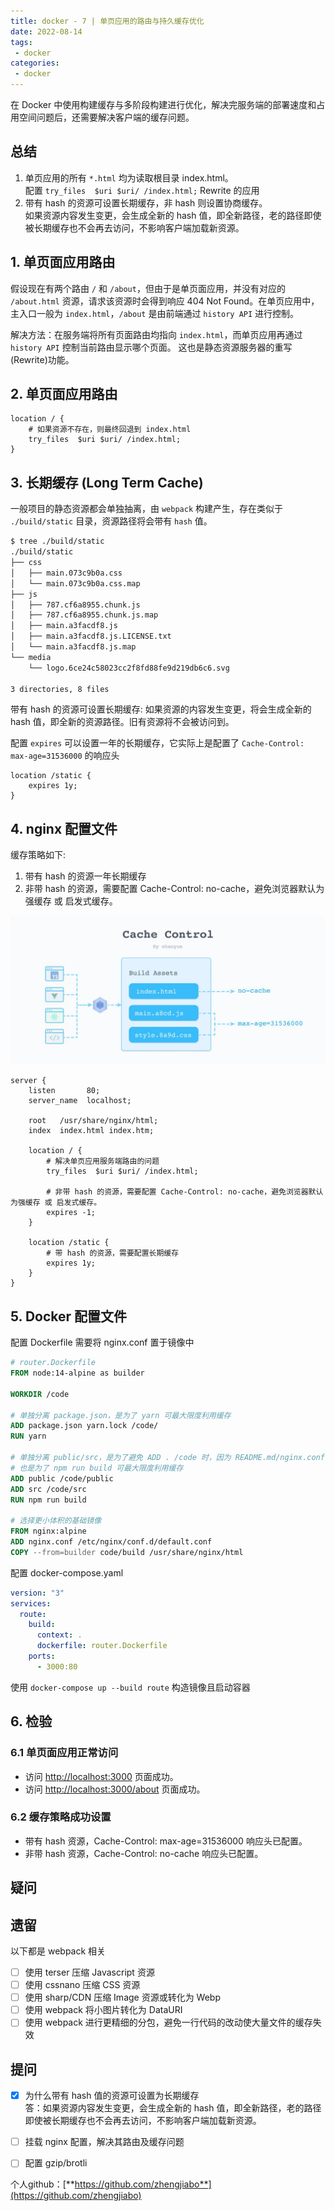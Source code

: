 ```yaml
---
title: docker - 7 | 单页应用的路由与持久缓存优化
date: 2022-08-14
tags:
 - docker
categories: 
 - docker
---
```

 

在 Docker 中使用构建缓存与多阶段构建进行优化，解决完服务端的部署速度和占用空间问题后，还需要解决客户端的缓存问题。

## 总结
1. 单页应用的所有 `*.html` 均为读取根目录 index.html。      
   配置 `try_files  $uri $uri/ /index.html;` Rewrite 的应用
2. 带有 hash 的资源可设置长期缓存，非 hash 则设置协商缓存。     
   如果资源内容发生变更，会生成全新的 hash 值，即全新路径，老的路径即使被长期缓存也不会再去访问，不影响客户端加载新资源。         




## 1. 单页面应用路由
假设现在有两个路由 `/` 和 `/about`，但由于是单页面应用，并没有对应的 `/about.html` 资源，请求该资源时会得到响应 404 Not Found。在单页应用中，主入口一般为 `index.html`，`/about` 是由前端通过 `history API` 进行控制。      

解决方法：在服务端将所有页面路由均指向 `index.html`，而单页应用再通过 `history API` 控制当前路由显示哪个页面。 这也是静态资源服务器的重写(Rewrite)功能。



## 2. 单页面应用路由

```nginx
location / {
    # 如果资源不存在，则最终回退到 index.html
    try_files  $uri $uri/ /index.html;  
}
```



## 3. 长期缓存 (Long Term Cache)
一般项目的静态资源都会单独抽离，由 `webpack` 构建产生，存在类似于 `./build/static` 目录，资源路径将会带有 `hash` 值。     
```bash
$ tree ./build/static
./build/static
├── css
│   ├── main.073c9b0a.css
│   └── main.073c9b0a.css.map
├── js
│   ├── 787.cf6a8955.chunk.js
│   ├── 787.cf6a8955.chunk.js.map
│   ├── main.a3facdf8.js
│   ├── main.a3facdf8.js.LICENSE.txt
│   └── main.a3facdf8.js.map
└── media
    └── logo.6ce24c58023cc2f8fd88fe9d219db6c6.svg

3 directories, 8 files
```

带有 hash 的资源可设置长期缓存: 如果资源的内容发生变更，将会生成全新的 hash 值，即全新的资源路径。旧有资源将不会被访问到。      

配置 `expires` 可以设置一年的长期缓存，它实际上是配置了 `Cache-Control: max-age=31536000` 的响应头
```nginx
location /static {
    expires 1y;
}
```


## 4. nginx 配置文件
缓存策略如下:
1. 带有 hash 的资源一年长期缓存
2. 非带 hash 的资源，需要配置 Cache-Control: no-cache，避免浏览器默认为强缓存 或 启发式缓存。

![](./220814/1.png)     

```nginx
server {
    listen       80;
    server_name  localhost;

    root   /usr/share/nginx/html;
    index  index.html index.htm;

    location / {
        # 解决单页应用服务端路由的问题
        try_files  $uri $uri/ /index.html;  

        # 非带 hash 的资源，需要配置 Cache-Control: no-cache，避免浏览器默认为强缓存 或 启发式缓存。
        expires -1;
    }

    location /static {
        # 带 hash 的资源，需要配置长期缓存
        expires 1y;
    }
}

```



## 5. Docker 配置文件
配置 Dockerfile 需要将 nginx.conf 置于镜像中

```dockerfile
# router.Dockerfile
FROM node:14-alpine as builder

WORKDIR /code

# 单独分离 package.json，是为了 yarn 可最大限度利用缓存
ADD package.json yarn.lock /code/
RUN yarn

# 单独分离 public/src，是为了避免 ADD . /code 时，因为 README.md/nginx.conf 的更改避免缓存生效
# 也是为了 npm run build 可最大限度利用缓存
ADD public /code/public
ADD src /code/src
RUN npm run build

# 选择更小体积的基础镜像
FROM nginx:alpine
ADD nginx.conf /etc/nginx/conf.d/default.conf
COPY --from=builder code/build /usr/share/nginx/html

```


配置 docker-compose.yaml
```yml
version: "3"
services:
  route:
    build:
      context: .
      dockerfile: router.Dockerfile
    ports:
      - 3000:80
```
使用 `docker-compose up --build route` 构造镜像且启动容器



## 6. 检验
### 6.1 单页面应用正常访问
- 访问 <http://localhost:3000> 页面成功。
- 访问 <http://localhost:3000/about> 页面成功。


### 6.2 缓存策略成功设置
- 带有 hash 资源，Cache-Control: max-age=31536000 响应头已配置。
- 非带 hash 资源，Cache-Control: no-cache 响应头已配置。

## 疑问


## 遗留
以下都是 webpack 相关
- [ ] 使用 terser 压缩 Javascript 资源
- [ ] 使用 cssnano 压缩 CSS 资源
- [ ] 使用 sharp/CDN 压缩 Image 资源或转化为 Webp
- [ ] 使用 webpack 将小图片转化为 DataURI
- [ ] 使用 webpack 进行更精细的分包，避免一行代码的改动使大量文件的缓存失效

## 提问
- [x] 为什么带有 hash 值的资源可设置为长期缓存       
   答：如果资源内容发生变更，会生成全新的 hash 值，即全新路径，老的路径即使被长期缓存也不会再去访问，不影响客户端加载新资源。
- [ ] 挂载 nginx 配置，解决其路由及缓存问题
- [ ] 配置 gzip/brotli



个人github：[**https://github.com/zhengjiabo**](https://github.com/zhengjiabo) 
